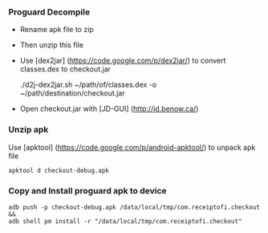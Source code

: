 
### Proguard Decompile

- Rename apk file to zip
- Then unzip this file
- Use [dex2jar] (https://code.google.com/p/dex2jar/) to convert classes.dex to checkout.jar


    ./d2j-dex2jar.sh ~/path/of/classes.dex -o ~/path/destination/checkout.jar

- Open checkout.jar with [JD-GUI] (http://jd.benow.ca/)

### Unzip apk

Use [apktool] (https://code.google.com/p/android-apktool/) to unpack apk file

    apktool d checkout-debug.apk

### Copy and Install proguard apk to device

    adb push -p checkout-debug.apk /data/local/tmp/com.receiptofi.checkout &&
    adb shell pm install -r "/data/local/tmp/com.receiptofi.checkout"

